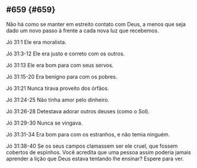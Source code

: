 ## #659 {#659}

Não há como se manter em estreito contato com Deus, a menos que seja dado um novo passo à frente a cada nova luz que recebemos.

Jó 31:1 Ele era moralista.

Jó 31:3-12 Ele era justo e correto com os outros.

Jó 31:13 Ele era bom para com seus servos.

Jó 31:15-20 Era benigno para com os pobres.

Jó 31:21 Nunca tirava proveito dos órfãos.

Jó 31:24-25 Não tinha amor pelo dinheiro.

Jó 31:26-28 Detestava adorar outros deuses (como o Sol).

Jó 31:29-30 Nunca se vingava.

Jó 31:31-34 Era bom para com os estranhos, e não temia ninguém.

Jó 31:38-40 Se os seus campos clamassem ser ele cruel, que fossem cobertos de espinhos. Você acredita que uma pessoa assim poderia jamais aprender a lição que Deus estava tentando lhe ensinar? Espere para ver.